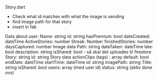 Story.dart
- Check what id matches with what the image is sending
- find image path for that story
- insert in fab

Data about user:
	Name: string
	id: string
	hasPremium: bool
	dateCreated: dateTime
	ActiveStories: number
	Streak: Number
	finishedStories: number
	daysCaptured: number
Image data
	Path: string
	dateTaken: dateTime
	late: bool
	description: string
	isShared: bool - så skal det uploades til firestore
	Story: string
	id: string
Story data
	actionClips (tags) : array
	default: bool
	endDate: dateTime
	startTime: dateTime
	id: string
	imagePath: string
	Title: string
	isShared: bool
		users: array (med user id)
	status: string (aktiv done ovs)
	
	